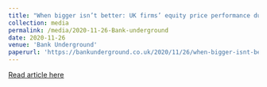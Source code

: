 ```yaml
---
title: "When bigger isn’t better: UK firms’ equity price performance during the Covid-19 pandemic"
collection: media
permalink: /media/2020-11-26-Bank-underground
date: 2020-11-26
venue: 'Bank Underground'
paperurl: 'https://bankunderground.co.uk/2020/11/26/when-bigger-isnt-better-uk-firms-equity-price-performance-during-the-covid-19-pandemic/'
---
```


<a href='https://bankunderground.co.uk/2020/11/26/when-bigger-isnt-better-uk-firms-equity-price-performance-during-the-covid-19-pandemic/'>Read article here</a>
